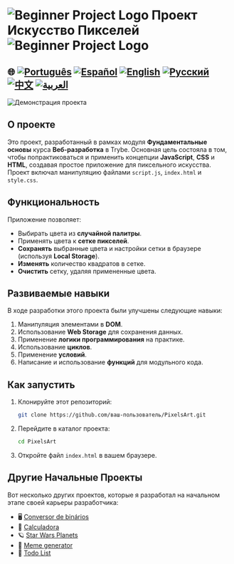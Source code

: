 # ![Beginner Project Logo](https://img.icons8.com/emoji/48/000000/star-emoji.png) Проект Искусство Пикселей ![Beginner Project Logo](https://img.icons8.com/emoji/48/000000/star-emoji.png)

## 🌐 [![Português](https://img.shields.io/badge/Português-green)](https://github.com/SamuelRocha91/PixelsArt/blob/main/README.md) [![Español](https://img.shields.io/badge/Español-yellow)](https://github.com/SamuelRocha91/PixelsArt/blob/main/README_es.md) [![English](https://img.shields.io/badge/English-blue)](https://github.com/SamuelRocha91/PixelsArt/blob/main/README_en.md) [![Русский](https://img.shields.io/badge/Русский-lightgrey)](https://github.com/SamuelRocha91/PixelsArt/blob/main/README_ru.md) [![中文](https://img.shields.io/badge/中文-red)](https://github.com/SamuelRocha91/PixelsArt) [![العربية](https://img.shields.io/badge/العربية-orange)](https://github.com/SamuelRocha91/PixelsArt/blob/main/README_ar.md)

![Демонстрация проекта](./gifs/paletadecores.gif)

## О проекте
Это проект, разработанный в рамках модуля **Фундаментальные основы** курса **Веб-разработка** в Trybe. Основная цель состояла в том, чтобы попрактиковаться и применить концепции **JavaScript**, **CSS** и **HTML**, создавая простое приложение для пиксельного искусства. Проект включал манипуляцию файлами `script.js`, `index.html` и `style.css`.

## Функциональность
Приложение позволяет:

- Выбирать цвета из **случайной палитры**.
- Применять цвета к **сетке пикселей**.
- **Сохранять** выбранные цвета и настройки сетки в браузере (используя **Local Storage**).
- **Изменять** количество квадратов в сетке.
- **Очистить** сетку, удаляя примененные цвета.

## Развиваемые навыки
В ходе разработки этого проекта были улучшены следующие навыки:

1. Манипуляция элементами в **DOM**.
2. Использование **Web Storage** для сохранения данных.
3. Применение **логики программирования** на практике.
4. Использование **циклов**.
5. Применение **условий**.
6. Написание и использование **функций** для модульного кода.

## Как запустить

1. Клонируйте этот репозиторий:
   ```bash
   git clone https://github.com/ваш-пользователь/PixelsArt.git
   ```
2. Перейдите в каталог проекта:
   ```bash
   cd PixelsArt
   ```
3. Откройте файл `index.html` в вашем браузере.

## Другие Начальные Проекты
Вот несколько других проектов, которые я разработал на начальном этапе своей карьеры разработчика:

- 🖥️ [Conversor de binários](https://github.com/SamuelRocha91/Bin2Dec/blob/main/README_ru.md)
- 🧮 [Calculadora](https://github.com/SamuelRocha91/calculator/blob/main/README_ru.md)
- 🪐 [Star Wars Planets](https://github.com/SamuelRocha91/javascriptStarWarsPlanets/blob/main/README_ru.md)
- 🦖 [Meme generator](https://github.com/SamuelRocha91/memeGenerator/blob/main/README_ru.md)
- 📝 [Todo List](https://github.com/SamuelRocha91/TodoList/blob/main/README_ru.md)

